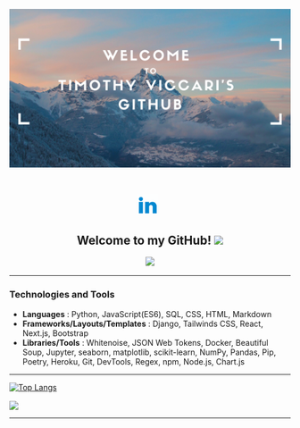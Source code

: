 <p align="center">
   <img src="./header.png"></img>
</p>
<br/>
<p align="center">
<a href="https://www.linkedin.com/in/timothy-viccari/" target="_blank" rel="noopener noreferrer"><img height="38" src="./linkedin-2.gif"></a>&nbsp;&nbsp;
</p>

<h2 align="center">Welcome to my GitHub! <img src="https://raw.githubusercontent.com/MartinHeinz/MartinHeinz/master/wave.gif" width="30px"></h2>

<p align="center">
<img src="https://visitor-badge.glitch.me/badge?page_id=everydaytimmy" width="110px">
</p>


---------------------
### **Technologies and Tools**

   - **Languages** : Python, JavaScript(ES6), SQL, CSS, HTML, Markdown
   - **Frameworks/Layouts/Templates** : Django, Tailwinds CSS, React, Next.js, Bootstrap
   - **Libraries/Tools** : Whitenoise, JSON Web Tokens, Docker, Beautiful Soup, Jupyter, seaborn, matplotlib, scikit-learn, NumPy, Pandas, Pip, Poetry, Heroku, Git, DevTools, Regex, npm, Node.js, Chart.js

---------------------

[![Top Langs](https://github-readme-stats.vercel.app/api/top-langs/?username=everydaytimmy&layout=compact&theme=midnight-purple&card_width=800)](https://github.com/everydaytimmy/github-readme-stats)

<a href="https://github.com/everydaytimmy/github-readme-stats">
  <img align="center" src="https://github-readme-stats.vercel.app/api?username=everydaytimmy&show_icons=true&theme=midnight-purple" />
</a>


---------------------




<!--
**everydaytimmy/everydaytimmy** is a ✨ _special_ ✨ repository because its `README.md` (this file) appears on your GitHub profile.

Here are some ideas to get you started:

- 🔭 I’m currently working on ...
- 🌱 I’m currently learning ...
- 👯 I’m looking to collaborate on ...
- 🤔 I’m looking for help with ...
- 💬 Ask me about ...
- 📫 How to reach me: ...
- 😄 Pronouns: ...
- ⚡ Fun fact: ...
-->
